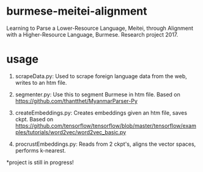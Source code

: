 # burmese-meitei-alignment

Learning to Parse a Lower-Resource Language, Meitei, through Alignment with a Higher-Resource Language, Burmese.
Research project 2017.

# usage

1. scrapeData.py:
Used to scrape foreign language data from the web, writes to an htm file.

2. segmenter.py:
Use this to segment Burmese in htm file. 
Based on https://github.com/thantthet/MyanmarParser-Py

3. createEmbeddings.py:
Creates embeddings given an htm file, saves ckpt. 
Based on https://github.com/tensorflow/tensorflow/blob/master/tensorflow/examples/tutorials/word2vec/word2vec_basic.py

4. procrustEmbeddings.py:
Reads from 2 ckpt's, aligns the vector spaces, performs k-nearest.

*project is still in progress!
